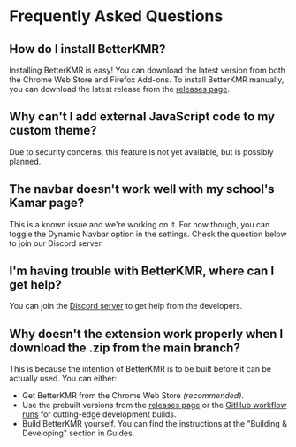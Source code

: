 # Frequently Asked Questions

## How do I install BetterKMR?

Installing BetterKMR is easy! You can download the latest version from both the Chrome Web Store and Firefox Add-ons.
To install BetterKMR manually, you can download the latest release from the [releases page](https://github.com/InterLabs/BetterKMR/releases).

## Why can't I add external JavaScript code to my custom theme?
Due to security concerns, this feature is not yet available, but is possibly planned.

## The navbar doesn't work well with my school's Kamar page?
This is a known issue and we're working on it. For now though, you can toggle the Dynamic Navbar option in the settings. Check the question below to join our Discord server.

## I'm having trouble with BetterKMR, where can I get help?
You can join the [Discord server](https://discord.gg/4MkRmFmHz2) to get help from the developers.

## Why doesn't the extension work properly when I download the .zip from the main branch?
This is because the intention of BetterKMR is to be built before it can be actually used.
You can either:
- Get BetterKMR from the Chrome Web Store *(recommended)*.
- Use the prebuilt versions from the [releases page](https://github.com/Interlabs-Official/BetterKMR/releases) or the [GitHub workflow runs](https://github.com/Interlabs-Official/BetterKMR/actions) for cutting-edge development builds.
- Build BetterKMR yourself. You can find the instructions at the "Building & Developing" section in Guides.